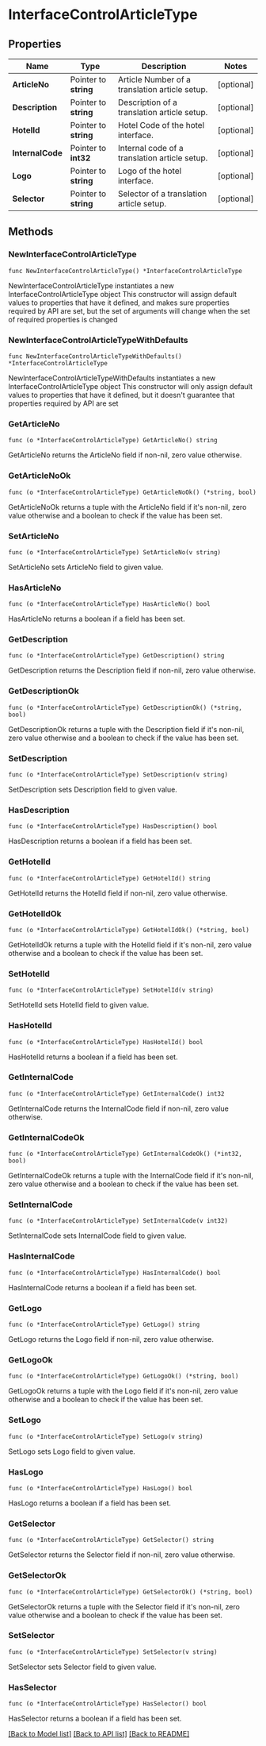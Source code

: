 # InterfaceControlArticleType

## Properties

Name | Type | Description | Notes
------------ | ------------- | ------------- | -------------
**ArticleNo** | Pointer to **string** | Article Number of a translation article setup. | [optional] 
**Description** | Pointer to **string** | Description of a translation article setup. | [optional] 
**HotelId** | Pointer to **string** | Hotel Code of the hotel interface. | [optional] 
**InternalCode** | Pointer to **int32** | Internal code of a translation article setup. | [optional] 
**Logo** | Pointer to **string** | Logo of the hotel interface. | [optional] 
**Selector** | Pointer to **string** | Selector of a translation article setup. | [optional] 

## Methods

### NewInterfaceControlArticleType

`func NewInterfaceControlArticleType() *InterfaceControlArticleType`

NewInterfaceControlArticleType instantiates a new InterfaceControlArticleType object
This constructor will assign default values to properties that have it defined,
and makes sure properties required by API are set, but the set of arguments
will change when the set of required properties is changed

### NewInterfaceControlArticleTypeWithDefaults

`func NewInterfaceControlArticleTypeWithDefaults() *InterfaceControlArticleType`

NewInterfaceControlArticleTypeWithDefaults instantiates a new InterfaceControlArticleType object
This constructor will only assign default values to properties that have it defined,
but it doesn't guarantee that properties required by API are set

### GetArticleNo

`func (o *InterfaceControlArticleType) GetArticleNo() string`

GetArticleNo returns the ArticleNo field if non-nil, zero value otherwise.

### GetArticleNoOk

`func (o *InterfaceControlArticleType) GetArticleNoOk() (*string, bool)`

GetArticleNoOk returns a tuple with the ArticleNo field if it's non-nil, zero value otherwise
and a boolean to check if the value has been set.

### SetArticleNo

`func (o *InterfaceControlArticleType) SetArticleNo(v string)`

SetArticleNo sets ArticleNo field to given value.

### HasArticleNo

`func (o *InterfaceControlArticleType) HasArticleNo() bool`

HasArticleNo returns a boolean if a field has been set.

### GetDescription

`func (o *InterfaceControlArticleType) GetDescription() string`

GetDescription returns the Description field if non-nil, zero value otherwise.

### GetDescriptionOk

`func (o *InterfaceControlArticleType) GetDescriptionOk() (*string, bool)`

GetDescriptionOk returns a tuple with the Description field if it's non-nil, zero value otherwise
and a boolean to check if the value has been set.

### SetDescription

`func (o *InterfaceControlArticleType) SetDescription(v string)`

SetDescription sets Description field to given value.

### HasDescription

`func (o *InterfaceControlArticleType) HasDescription() bool`

HasDescription returns a boolean if a field has been set.

### GetHotelId

`func (o *InterfaceControlArticleType) GetHotelId() string`

GetHotelId returns the HotelId field if non-nil, zero value otherwise.

### GetHotelIdOk

`func (o *InterfaceControlArticleType) GetHotelIdOk() (*string, bool)`

GetHotelIdOk returns a tuple with the HotelId field if it's non-nil, zero value otherwise
and a boolean to check if the value has been set.

### SetHotelId

`func (o *InterfaceControlArticleType) SetHotelId(v string)`

SetHotelId sets HotelId field to given value.

### HasHotelId

`func (o *InterfaceControlArticleType) HasHotelId() bool`

HasHotelId returns a boolean if a field has been set.

### GetInternalCode

`func (o *InterfaceControlArticleType) GetInternalCode() int32`

GetInternalCode returns the InternalCode field if non-nil, zero value otherwise.

### GetInternalCodeOk

`func (o *InterfaceControlArticleType) GetInternalCodeOk() (*int32, bool)`

GetInternalCodeOk returns a tuple with the InternalCode field if it's non-nil, zero value otherwise
and a boolean to check if the value has been set.

### SetInternalCode

`func (o *InterfaceControlArticleType) SetInternalCode(v int32)`

SetInternalCode sets InternalCode field to given value.

### HasInternalCode

`func (o *InterfaceControlArticleType) HasInternalCode() bool`

HasInternalCode returns a boolean if a field has been set.

### GetLogo

`func (o *InterfaceControlArticleType) GetLogo() string`

GetLogo returns the Logo field if non-nil, zero value otherwise.

### GetLogoOk

`func (o *InterfaceControlArticleType) GetLogoOk() (*string, bool)`

GetLogoOk returns a tuple with the Logo field if it's non-nil, zero value otherwise
and a boolean to check if the value has been set.

### SetLogo

`func (o *InterfaceControlArticleType) SetLogo(v string)`

SetLogo sets Logo field to given value.

### HasLogo

`func (o *InterfaceControlArticleType) HasLogo() bool`

HasLogo returns a boolean if a field has been set.

### GetSelector

`func (o *InterfaceControlArticleType) GetSelector() string`

GetSelector returns the Selector field if non-nil, zero value otherwise.

### GetSelectorOk

`func (o *InterfaceControlArticleType) GetSelectorOk() (*string, bool)`

GetSelectorOk returns a tuple with the Selector field if it's non-nil, zero value otherwise
and a boolean to check if the value has been set.

### SetSelector

`func (o *InterfaceControlArticleType) SetSelector(v string)`

SetSelector sets Selector field to given value.

### HasSelector

`func (o *InterfaceControlArticleType) HasSelector() bool`

HasSelector returns a boolean if a field has been set.


[[Back to Model list]](../README.md#documentation-for-models) [[Back to API list]](../README.md#documentation-for-api-endpoints) [[Back to README]](../README.md)


